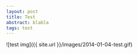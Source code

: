 ```yaml
---
layout: post
title: Test
abstract: blabla
tags: test
---
```


![test img]({{ site.url }}/images/2014-01-04-test.gif)